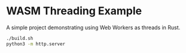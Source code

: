 # WASM Threading Example

A simple project demonstrating using Web Workers as threads in Rust.

```bash
./build.sh
python3 -m http.server
```
